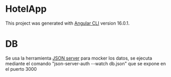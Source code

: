 # HotelApp

This project was generated with [Angular CLI](https://github.com/angular/angular-cli) version 16.0.1.

# DB

Se usa la herramienta [JSON server](https://www.npmjs.com/package/json-server-auth) para mocker los datos, se ejecuta mediante el comando "json-server-auth --watch db.json" que se expone en el puerto 3000
